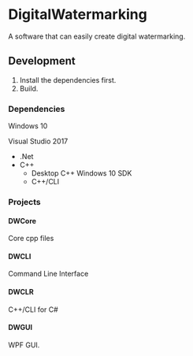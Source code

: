 # DigitalWatermarking
A software that can easily create digital watermarking. 



## Development

1. Install the dependencies first.
2. Build.

### Dependencies

Windows 10

Visual Studio 2017

- .Net
- C++
  - Desktop C++ Windows 10 SDK
  - C++/CLI

### Projects

#### DWCore

Core cpp files

#### DWCLI

Command Line Interface

#### DWCLR

C++/CLI for C#

#### DWGUI

WPF GUI.